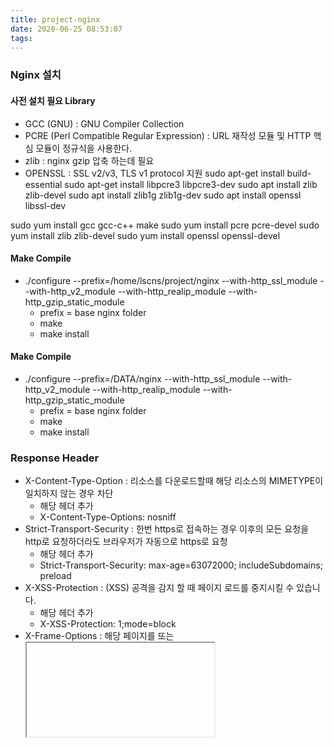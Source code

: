 ```yaml
---
title: project-nginx
date: 2020-06-25 08:53:07
tags:
---
```

### Nginx 설치
#### 사전 설치 필요 Library
- GCC (GNU) : GNU Compiler Collection
- PCRE (Perl Compatible Regular Expression) : URL 재작성 모듈 및 HTTP 핵심 모듈이 정규식을 사용한다.
- zlib : nginx gzip 압축 하는데 필요
- OPENSSL : SSL v2/v3, TLS v1 protocol 지원
 sudo apt-get install build-essential
 sudo apt-get install libpcre3 libpcre3-dev
 sudo apt install zlib zlib-devel
 sudo apt install zlib1g zlib1g-dev
 sudo apt install openssl libssl-dev
 
 sudo yum install gcc gcc-c++ make
 sudo yum install pcre pcre-devel
 sudo yum install zlib zlib-devel
 sudo yum install openssl openssl-devel

#### Make Compile
- ./configure --prefix=/home/lscns/project/nginx --with-http_ssl_module --with-http_v2_module --with-http_realip_module --with-http_gzip_static_module
    - prefix = base nginx folder
    - make
    - make install 

#### Make Compile
- ./configure --prefix=/DATA/nginx --with-http_ssl_module --with-http_v2_module --with-http_realip_module --with-http_gzip_static_module
    - prefix = base nginx folder
    - make
    - make install
    
### Response Header
- X-Content-Type-Option : 리소스를 다운로드할때 해당 리소스의 MIMETYPE이 일치하지 않는 경우 차단
    - 해당 헤더 추가
    - X-Content-Type-Options: nosniff
- Strict-Transport-Security : 한번 https로 접속하는 경우 이후의 모든 요청을 http로 요청하더라도 브라우저가 자동으로 https로 요청
    - 해당 헤더 추가
    - Strict-Transport-Security: max-age=63072000; includeSubdomains; preload
 - X-XSS-Protection : (XSS) 공격을 감지 할 때 페이지 로드를 중지시킬 수 있습니다.
    - 해당 헤더 추가
    - X-XSS-Protection: 1;mode=block
 - X-Frame-Options : 해당 페이지를 <frame> 또는 <iframe>, <object> 에서 렌더링할 수 있는지 여부를 나타내는데 사용됩니다.
    - 해당 헤더 추가
    - X-Frame-Options: sameorigin
- Referrer-Policy
    - 해당 헤더 추가
    - 'Referrer-Policy' 'origin';
```text
add_header X-Content-Type-Options "nosniff";
add_header X-XSS-Protection "1;mode=block";
add_header X-Frame-Options "sameorigin";
add_header Strict-Transport-Security "max-age=63072000; includeSubdomains; preload";
add_header 'Referrer-Policy' 'origin';
``` 

### Java
- 모든 중요한 쿠키에 'Secure' 속성을 더할 것
- The set-cookie was blocked because it has the secure 
```yaml
server:
  servlet:
    session:
      cookie:
        secure: true
```

### nginx CORS
```text
location / {
     if ($request_method = 'OPTIONS') {
        add_header 'Access-Control-Allow-Origin' '*';
        add_header 'Vary: Origin';
        add_header 'Access-Control-Allow-Methods' 'GET, POST, OPTIONS';
        #
        # Custom headers and headers various browsers *should* be OK with but aren't
        #
        add_header 'Access-Control-Allow-Headers' 'DNT,User-Agent,X-Requested-With,If-Modified-Since,Cache-Control,Content-Type,Range';
        #
        # Tell client that this pre-flight info is valid for 20 days
        #
        add_header 'Access-Control-Max-Age' 1728000;
        add_header 'Content-Type' 'text/plain; charset=utf-8';
        add_header 'Content-Length' 0;
        return 204;
     }
     if ($request_method = 'POST') {
        add_header 'Access-Control-Allow-Origin' '*';
        add_header 'Access-Control-Allow-Methods' 'GET, POST, OPTIONS';
        add_header 'Access-Control-Allow-Headers' 'DNT,User-Agent,X-Requested-With,If-Modified-Since,Cache-Control,Content-Type,Range';
        add_header 'Access-Control-Expose-Headers' 'Content-Length,Content-Range';
     }
     if ($request_method = 'GET') {
        add_header 'Access-Control-Allow-Origin' '*';
        add_header 'Access-Control-Allow-Methods' 'GET, POST, OPTIONS';
        add_header 'Access-Control-Allow-Headers' 'DNT,User-Agent,X-Requested-With,If-Modified-Since,Cache-Control,Content-Type,Range';
        add_header 'Access-Control-Expose-Headers' 'Content-Length,Content-Range';
     }
}
```
### On-Site Request Forgery Attack
### Cross-Site Request Forgery Attack
![](/images/project/security/access_control_allow.png)



